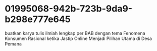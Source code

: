 # 01995068-942b-723b-9da9-b298e777e645
buatkan karya tulis ilmiah lengkap per BAB dengan tema Fenomena Konsumen Rasional ketika Jastip Online Menjadi Pilihan Utama di Desa Pemana
